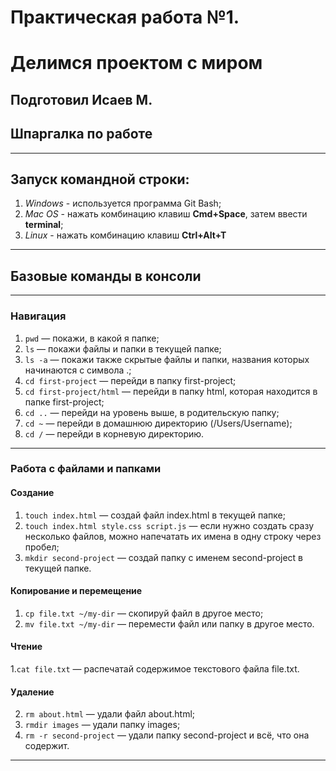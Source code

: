 # Практическая работа №1. 
# Делимся проектом с миром
## Подготовил Исаев М.
## Шпаргалка по работе

---
## Запуск командной строки:
1. *Windows*  - используется программа Git Bash;
2. *Mac OS* - нажать комбинацию клавиш **Cmd+Space**, затем ввести **terminal**;
3. *Linux* - нажать комбинацию клавиш **Ctrl+Alt+T**
---
## Базовые команды в консоли
---
### Навигация
1. ```pwd```  — покажи, в какой я папке;
2. ```ls```  — покажи файлы и папки в текущей папке;
3. ```ls -a``` — покажи также скрытые файлы и папки, названия которых начинаются с символа .;
4. ```cd first-project```  — перейди в папку first-project;
5. ```cd first-project/html``` — перейди в папку html, которая находится в папке first-project;
6. ```cd ..``` — перейди на уровень выше, в родительскую папку;
7. ```cd ~``` — перейди в домашнюю директорию (/Users/Username);
8. ```cd /``` — перейди в корневую директорию.
---
### Работа с файлами и папками

#### Создание
1. ```touch index.html```  — создай файл index.html в текущей папке;
2. ```touch index.html style.css script.js``` — если нужно создать сразу несколько файлов, можно напечатать их имена в одну строку через пробел;
3. ```mkdir second-project```  — создай папку с именем second-project в текущей папке.
#### Копирование и перемещение
1. ```cp file.txt ~/my-dir``` — скопируй файл в другое место;
2. ```mv file.txt ~/my-dir``` — перемести файл или папку в другое место.
#### Чтение
1.```cat file.txt``` — распечатай содержимое текстового файла file.txt.
#### Удаление
2. ```rm about.html``` — удали файл about.html;
3. ```rmdir images```  — удали папку images;
4. ```rm -r second-project``` — удали папку second-project и всё, что она содержит.
---